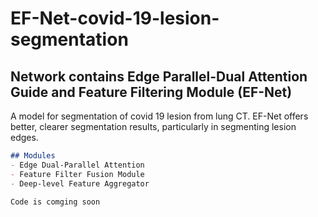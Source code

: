 # EF-Net-covid-19-lesion-segmentation

## Network contains Edge Parallel-Dual Attention Guide and Feature Filtering Module (EF-Net)
A model for segmentation of covid 19 lesion from lung CT.
EF-Net offers better, clearer segmentation results, particularly in segmenting lesion edges.
```markdown
## Modules
- Edge Dual-Parallel Attention
- Feature Filter Fusion Module
- Deep-level Feature Aggregator

Code is comging soon
